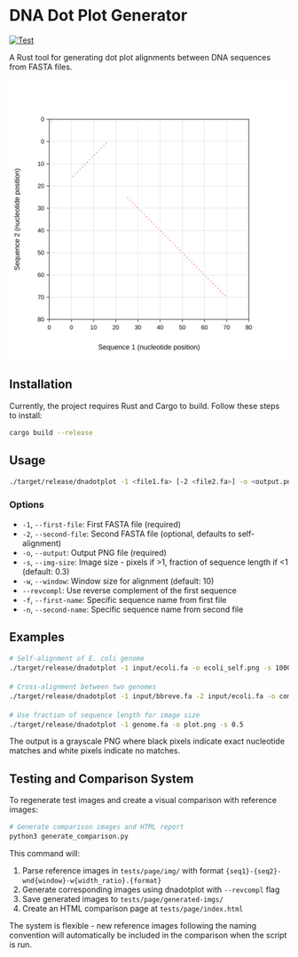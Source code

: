 # DNA Dot Plot Generator

[![Test](https://github.com/quadram-institute-bioscience/dnadotplot/actions/workflows/test.yml/badge.svg)](https://github.com/quadram-institute-bioscience/dnadotplot/actions/workflows/test.yml)


A Rust tool for generating dot plot alignments between DNA sequences from FASTA files.

![DNA Dot plot](./tests/page/generated-imgs/seq1-seq2-wnd10-w1.svg)

## Installation

Currently, the project requires Rust and Cargo to build. Follow these steps to install:

```bash
cargo build --release
```

## Usage

```bash
./target/release/dnadotplot -1 <file1.fa> [-2 <file2.fa>] -o <output.png> [options]
```

### Options

- `-1`, `--first-file`: First FASTA file (required)
- `-2`, `--second-file`: Second FASTA file (optional, defaults to self-alignment)
- `-o`, `--output`: Output PNG file (required)
- `-s`, `--img-size`: Image size - pixels if >1, fraction of sequence length if <1 (default: 0.3)
- `-w`, `--window`: Window size for alignment (default: 10)
- `--revcompl`: Use reverse complement of the first sequence
- `-f`, `--first-name`: Specific sequence name from first file
- `-n`, `--second-name`: Specific sequence name from second file

## Examples

```bash
# Self-alignment of E. coli genome
./target/release/dnadotplot -1 input/ecoli.fa -o ecoli_self.png -s 1000

# Cross-alignment between two genomes
./target/release/dnadotplot -1 input/bbreve.fa -2 input/ecoli.fa -o comparison.png

# Use fraction of sequence length for image size
./target/release/dnadotplot -1 genome.fa -o plot.png -s 0.5
```

The output is a grayscale PNG where black pixels indicate exact nucleotide matches and white pixels indicate no matches.

## Testing and Comparison System

To regenerate test images and create a visual comparison with reference images:

```bash
# Generate comparison images and HTML report
python3 generate_comparison.py
```

This command will:

1. Parse reference images in `tests/page/img/` with format `{seq1}-{seq2}-wnd{window}-w{width_ratio}.{format}`
2. Generate corresponding images using dnadotplot with `--revcompl` flag
3. Save generated images to `tests/page/generated-imgs/`
4. Create an HTML comparison page at `tests/page/index.html`

The system is flexible - new reference images following the naming convention will automatically be included in the comparison when the script is run.